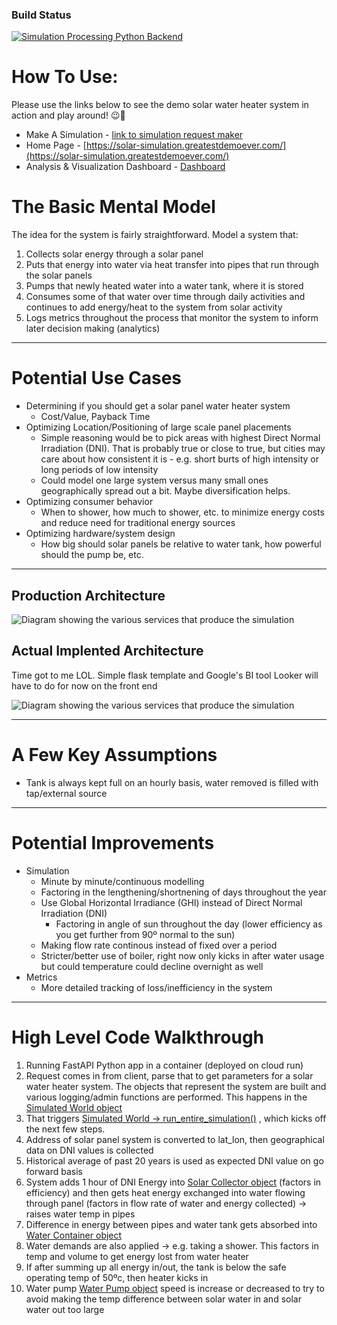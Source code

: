 ### Build Status
[![Simulation Processing Python Backend](https://github.com/Deedu/solar-physics-simulator/actions/workflows/backend-simulations-deploy-automation.yml/badge.svg)](https://github.com/Deedu/solar-physics-simulator/actions/workflows/backend-simulations-deploy-automation.yml)

# How To Use:

Please use the links below to see the demo solar water heater system in action and play around! 😉🎉

- Make A Simulation - [link to simulation request maker](https://solar-simulation.greatestdemoever.com/docs#/default/create_simulation_createSimulation_post)
- Home Page - [https://solar-simulation.greatestdemoever.com/](https://solar-simulation.greatestdemoever.com/)
- Analysis & Visualization Dashboard - [Dashboard](https://lookerstudio.google.com/reporting/8fd3071e-f9d3-47ce-8211-169a2945ec67)

# The Basic Mental Model

The idea for the system is fairly straightforward. Model a system that:
1. Collects solar energy through a solar panel
2. Puts that energy into water via heat transfer into pipes that run through the solar panels
3. Pumps that newly heated water into a water tank, where it is stored
4. Consumes some of that water over time through daily activities and continues to add energy/heat to the system from solar activity
5. Logs metrics throughout the process that monitor the system to inform later decision making (analytics)
---
# Potential Use Cases

* Determining if you should get a solar panel water heater system
  * Cost/Value, Payback Time
* Optimizing Location/Positioning of large scale panel placements
  * Simple reasoning would be to pick areas with highest Direct Normal Irradiation (DNI). That is probably true or close to true, but cities may care about how consistent it is - e.g. short burts of high intensity or long periods of low intensity
  * Could model one large system versus many small ones geographically spread out a bit. Maybe diversification helps.
* Optimizing consumer behavior
  * When to shower, how much to shower, etc. to minimize energy costs and reduce need for traditional energy sources
* Optimizing hardware/system design
  * How big should solar panels be relative to water tank, how powerful should the pump be, etc.
---
## Production Architecture

![Diagram showing the various services that produce the simulation](./architecture-graphs/solar_physics_simulator.png "Architecture Diagram")

## Actual Implented Architecture

Time got to me LOL. Simple flask template and Google's BI tool Looker will have to do for now on the front end 

![Diagram showing the various services that produce the simulation](./architecture-graphs/solar_physics_simulator_temp.png "Architecture Diagram")

---
# A Few Key Assumptions

* Tank is always kept full on an hourly basis, water removed is filled with tap/external source

---
# Potential Improvements

* Simulation
  * Minute by minute/continuous modelling 
  * Factoring in the lengthening/shortnening of days throughout the year
  * Use Global Horizontal Irradiance (GHI)  instead of Direct Normal Irradiation (DNI)
    * Factoring in angle of sun throughout the day (lower efficiency as you get further from 90º normal to the sun)
  * Making flow rate continous instead of fixed over a period
  * Stricter/better use of boiler, right now only kicks in after water usage but could temperature could decline overnight as well
* Metrics
  * More detailed tracking of loss/inefficiency in the system

---

# High Level Code Walkthrough

1. Running FastAPI Python app in a container (deployed on cloud run)
2. Request comes in from client, parse that to get parameters for a solar water heater system. The objects that represent the system are built and various logging/admin functions are performed. This happens in the [Simulated World object](/backend/simulations/simulationObjects/SimulatedWorld.py) 
3. That triggers [Simulated World -> run_entire_simulation()](/backend/simulations/simulationObjects/SimulatedWorld.py) , which kicks off the next few steps.
4. Address of solar panel system is converted to lat_lon, then geographical data on DNI values is collected
5. Historical average of past 20 years is used as expected DNI value on go forward basis
6. System adds 1 hour of DNI Energy into [Solar Collector object](/backend/simulations/simulationObjects/SolarCollector.py) (factors in efficiency) and then gets heat energy exchanged into water flowing through panel (factors in flow rate of water and energy collected) -> raises water temp in pipes
7. Difference in energy between pipes and water tank gets absorbed into [Water Container object](/backend/simulations/simulationObjects/WaterContainer.py)
8. Water demands are also applied -> e.g. taking a shower. This factors in temp and volume to get energy lost from water heater
9. If after summing up all energy in/out, the tank is below the safe operating temp of 50ºc, then heater kicks in
10. Water pump [Water Pump object](/backend/simulations/simulationObjects/WaterPump.py) speed is increase or decreased to try to avoid making the temp difference between solar water in and solar water out too large
